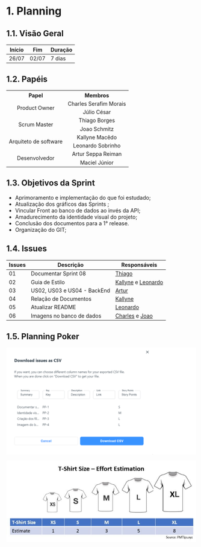 # 1. Planning

## 1.1. Visão Geral
<!-- data de inicio da sprint
     data de finalização da sprint
     duraração da sprint
 -->
 Início | Fim | Duração
 ------ | --- | -------
 26/07 | 02/07 | 7 dias

## 1.2. Papéis
<!-- Papeis que cada membro exerceu durante essa sprint -->

<table>
  <tr>
    <th align="center">Papel</th>
    <th align="center">Membros</th>
  </tr>

  <tr align="center">
    <td rowspan="2">Product Owner</td>
    <td>Charles Serafim Morais</td>
    <tr align="center">
        <td>Júlio César</td>
    </tr>
  </tr>

  <tr align="center">
    <td rowspan="2">Scrum Master</td>
    <td>Thiago Borges</td>
    <tr align="center">
        <td>Joao Schmitz</td>
    </tr>
  </tr>

  <tr align="center">
    <td rowspan="2">Arquiteto de software</td>
    <td>Kallyne Macêdo</td>
    <tr align="center">
        <td>Leonardo Sobrinho</td>
    </tr>
  </tr>

  <tr align="center">
    <td rowspan="2">Desenvolvedor</td>
    <td>Artur Seppa Reiman</td>
    <tr align="center">
        <td>Maciel Júnior</td>
    </tr>
  </tr>

  
</table>

## 1.3. Objetivos da Sprint
<!-- descrever de forma geral o objetivo da sprint -->
* Aprimoramento e implementação do que foi estudado;
* Atualização dos gráficos das Sprints ;
* Vincular Front ao banco de dados ao invés da API;
* Amadurecimento da identidade visual do projeto;
* Conclusão dos documentos para a 1° release.
* Organização do GIT;

## 1.4. Issues
<!-- descrever as issues que definimos para essa sprint e alocar um responsavel por ela -->
Issues | Descrição | Responsáveis
------ | --------- | -----------
01 | Documentar Sprint 08 | [Thiago](https://github.com/Thiago-Cerq)
02 | Guia de Estilo | [Kallyne](https://github.com/kazpmcd) e [Leonardo](https://github.com/Leonardo0o0)
03 | US02, US03 e US04 - BackEnd | [Artur](https://github.com/artur-seppa)
04 | Relação de Documentos | [Kallyne](https://github.com/kazpmcd)
05 | Atualizar README  | [Leonardo](https://github.com/Leonardo0o0)
06 | Imagens no banco de dados  | [Charles](https://github.com/charles-serafim) e [Joao](https://github.com/JoaoSchmitz)


 ## 1.5. Planning Poker
![Planning Poker](Imagens/PlanningPoker.png)

![Padrao de Estimativa](Imagens/padrao_estimativa_complexidade.jpeg)

<!--
[Thiago](https://github.com/Thiago-Cerq) 
[Charles](https://github.com/charles-serafim)
[Julio](https://github.com/Julio-eng) 
[Leonardo](https://github.com/Leonardo0o0)
[Kallyne](https://github.com/kazpmcd/)
[Artur](https://github.com/artur-seppa)
[Maciel](https://github.com/macieljuniormax)
[João](https://github.com/JoaoSchmitz) -->
